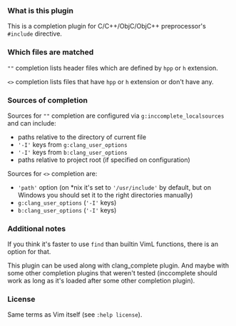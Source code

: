 ### What is this plugin ###

This is a completion plugin for C/C++/ObjC/ObjC++ preprocessor's `#include`
directive.

### Which files are matched ###

`""` completion lists header files which are defined by `hpp` or `h` extension.

`<>` completion lists files that have `hpp` or `h` extension or don't have any.

### Sources of completion ###

Sources for `""` completion are configured via `g:inccomplete_localsources` and
can include:
 - paths relative to the directory of current file
 - `'-I'` keys from `g:clang_user_options`
 - `'-I'` keys from `b:clang_user_options`
 - paths relative to project root (if specified on configuration)

Sources for `<>` completion are:
 - `'path'` option (on *nix it's set to `'/usr/include'` by default, but on
   Windows you should set it to the right directories manually)
 - `g:clang_user_options` (`'-I'` keys)
 - `b:clang_user_options` (`'-I'` keys)

### Additional notes ###

If you think it's faster to use `find` than builtin VimL functions, there is an
option for that.

This plugin can be used along with clang_complete plugin. And maybe with some
other completion plugins that weren't tested (inccomplete should work as long as
it's loaded after some other completion plugin).

### License ###

Same terms as Vim itself (see `:help license`).

